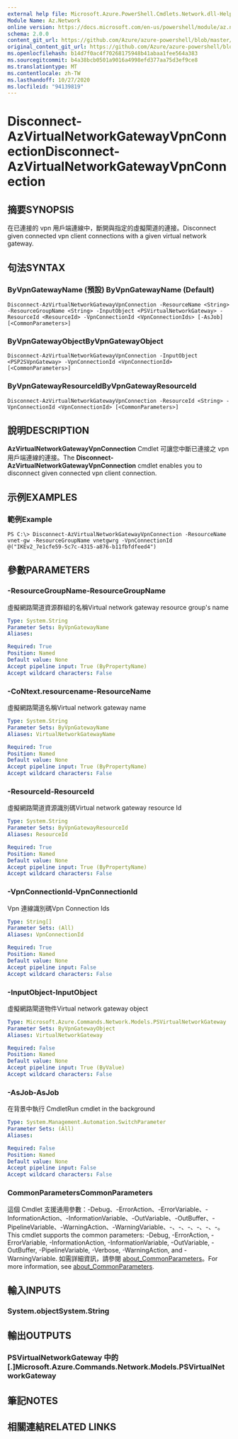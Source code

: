 ```yaml
---
external help file: Microsoft.Azure.PowerShell.Cmdlets.Network.dll-Help.xml
Module Name: Az.Network
online version: https://docs.microsoft.com/en-us/powershell/module/az.network/disconnect-azvirtualnetworkgatewayvpnconnection
schema: 2.0.0
content_git_url: https://github.com/Azure/azure-powershell/blob/master/src/Network/Network/help/Disconnect-AzVirtualNetworkGatewayVpnConnection.md
original_content_git_url: https://github.com/Azure/azure-powershell/blob/master/src/Network/Network/help/Disconnect-AzVirtualNetworkGatewayVpnConnection.md
ms.openlocfilehash: b14d7f0ac4f70268175948b41abaa1fee564a383
ms.sourcegitcommit: b4a38bcb0501a9016a4998efd377aa75d3ef9ce8
ms.translationtype: MT
ms.contentlocale: zh-TW
ms.lasthandoff: 10/27/2020
ms.locfileid: "94139819"
---
```

# <span data-ttu-id="8c0c4-101">Disconnect-AzVirtualNetworkGatewayVpnConnection</span><span class="sxs-lookup"><span data-stu-id="8c0c4-101">Disconnect-AzVirtualNetworkGatewayVpnConnection</span></span>

## <span data-ttu-id="8c0c4-102">摘要</span><span class="sxs-lookup"><span data-stu-id="8c0c4-102">SYNOPSIS</span></span> 
<span data-ttu-id="8c0c4-103">在已連接的 vpn 用戶端連線中，斷開與指定的虛擬閘道的連接。</span><span class="sxs-lookup"><span data-stu-id="8c0c4-103">Disconnect given connected vpn client connections with a given virtual network gateway.</span></span>

## <span data-ttu-id="8c0c4-104">句法</span><span class="sxs-lookup"><span data-stu-id="8c0c4-104">SYNTAX</span></span>
### <span data-ttu-id="8c0c4-105">ByVpnGatewayName (預設) </span><span class="sxs-lookup"><span data-stu-id="8c0c4-105">ByVpnGatewayName (Default)</span></span>
```
Disconnect-AzVirtualNetworkGatewayVpnConnection -ResourceName <String> -ResourceGroupName <String> -InputObject <PSVirtualNetworkGateway> -ResourceId <ResourceId> -VpnConnectionId <VpnConnectionIds> [-AsJob] [<CommonParameters>]
```

### <span data-ttu-id="8c0c4-106">ByVpnGatewayObject</span><span class="sxs-lookup"><span data-stu-id="8c0c4-106">ByVpnGatewayObject</span></span>
```
Disconnect-AzVirtualNetworkGatewayVpnConnection -InputObject <PSP2SVpnGateway> -VpnConnectionId <VpnConnectionId> [<CommonParameters>]
```

### <span data-ttu-id="8c0c4-107">ByVpnGatewayResourceId</span><span class="sxs-lookup"><span data-stu-id="8c0c4-107">ByVpnGatewayResourceId</span></span>
```
Disconnect-AzVirtualNetworkGatewayVpnConnection -ResourceId <String> -VpnConnectionId <VpnConnectionId> [<CommonParameters>]
```

## <span data-ttu-id="8c0c4-108">說明</span><span class="sxs-lookup"><span data-stu-id="8c0c4-108">DESCRIPTION</span></span>
<span data-ttu-id="8c0c4-109">**AzVirtualNetworkGatewayVpnConnection** Cmdlet 可讓您中斷已連接之 vpn 用戶端連線的連接。</span><span class="sxs-lookup"><span data-stu-id="8c0c4-109">The **Disconnect-AzVirtualNetworkGatewayVpnConnection** cmdlet enables you to disconnect given connected vpn client connection.</span></span>

## <span data-ttu-id="8c0c4-110">示例</span><span class="sxs-lookup"><span data-stu-id="8c0c4-110">EXAMPLES</span></span>

### <span data-ttu-id="8c0c4-111">範例</span><span class="sxs-lookup"><span data-stu-id="8c0c4-111">Example</span></span>
```
PS C:\> Disconnect-AzVirtualNetworkGatewayVpnConnection -ResourceName vnet-gw -ResourceGroupName vnetgwrg -VpnConnectionId @("IKEv2_7e1cfe59-5c7c-4315-a876-b11fbfdfeed4")

```

## <span data-ttu-id="8c0c4-112">參數</span><span class="sxs-lookup"><span data-stu-id="8c0c4-112">PARAMETERS</span></span>

### <span data-ttu-id="8c0c4-113">-ResourceGroupName</span><span class="sxs-lookup"><span data-stu-id="8c0c4-113">-ResourceGroupName</span></span>
<span data-ttu-id="8c0c4-114">虛擬網路閘道資源群組的名稱</span><span class="sxs-lookup"><span data-stu-id="8c0c4-114">Virtual network gateway resource group's name</span></span>

```yaml
Type: System.String
Parameter Sets: ByVpnGatewayName
Aliases:

Required: True
Position: Named
Default value: None
Accept pipeline input: True (ByPropertyName)
Accept wildcard characters: False
```

### <span data-ttu-id="8c0c4-115">-CoNtext.resourcename</span><span class="sxs-lookup"><span data-stu-id="8c0c4-115">-ResourceName</span></span>
<span data-ttu-id="8c0c4-116">虛擬網路閘道名稱</span><span class="sxs-lookup"><span data-stu-id="8c0c4-116">Virtual network gateway name</span></span>

```yaml
Type: System.String
Parameter Sets: ByVpnGatewayName
Aliases: VirtualNetworkGatewayName

Required: True
Position: Named
Default value: None
Accept pipeline input: True (ByPropertyName)
Accept wildcard characters: False
```

### <span data-ttu-id="8c0c4-117">-ResourceId</span><span class="sxs-lookup"><span data-stu-id="8c0c4-117">-ResourceId</span></span>
<span data-ttu-id="8c0c4-118">虛擬網路閘道資源識別碼</span><span class="sxs-lookup"><span data-stu-id="8c0c4-118">Virtual network gateway resource Id</span></span>

```yaml
Type: System.String
Parameter Sets: ByVpnGatewayResourceId
Aliases: ResourceId

Required: True
Position: Named
Default value: None
Accept pipeline input: True (ByPropertyName)
Accept wildcard characters: False
```

### <span data-ttu-id="8c0c4-119">-VpnConnectionId</span><span class="sxs-lookup"><span data-stu-id="8c0c4-119">-VpnConnectionId</span></span>
<span data-ttu-id="8c0c4-120">Vpn 連線識別碼</span><span class="sxs-lookup"><span data-stu-id="8c0c4-120">Vpn Connection Ids</span></span>

```yaml
Type: String[]
Parameter Sets: (All)
Aliases: VpnConnectionId

Required: True
Position: Named
Default value: None
Accept pipeline input: False
Accept wildcard characters: False
```

### <span data-ttu-id="8c0c4-121">-InputObject</span><span class="sxs-lookup"><span data-stu-id="8c0c4-121">-InputObject</span></span>
<span data-ttu-id="8c0c4-122">虛擬網路閘道物件</span><span class="sxs-lookup"><span data-stu-id="8c0c4-122">Virtual network gateway object</span></span>

```yaml
Type: Microsoft.Azure.Commands.Network.Models.PSVirtualNetworkGateway
Parameter Sets: ByVpnGatewayObject
Aliases: VirtualNetworkGateway

Required: False
Position: Named
Default value: None
Accept pipeline input: True (ByValue)
Accept wildcard characters: False
```

### <span data-ttu-id="8c0c4-123">-AsJob</span><span class="sxs-lookup"><span data-stu-id="8c0c4-123">-AsJob</span></span>
<span data-ttu-id="8c0c4-124">在背景中執行 Cmdlet</span><span class="sxs-lookup"><span data-stu-id="8c0c4-124">Run cmdlet in the background</span></span>

```yaml
Type: System.Management.Automation.SwitchParameter
Parameter Sets: (All)
Aliases:

Required: False
Position: Named
Default value: None
Accept pipeline input: False
Accept wildcard characters: False
```

### <span data-ttu-id="8c0c4-125">CommonParameters</span><span class="sxs-lookup"><span data-stu-id="8c0c4-125">CommonParameters</span></span>
<span data-ttu-id="8c0c4-126">這個 Cmdlet 支援通用參數：-Debug、-ErrorAction、-ErrorVariable、-InformationAction、-InformationVariable、-OutVariable、-OutBuffer、-PipelineVariable、-WarningAction、-WarningVariable、-、-、-、-、-、-。</span><span class="sxs-lookup"><span data-stu-id="8c0c4-126">This cmdlet supports the common parameters: -Debug, -ErrorAction, -ErrorVariable, -InformationAction, -InformationVariable, -OutVariable, -OutBuffer, -PipelineVariable, -Verbose, -WarningAction, and -WarningVariable.</span></span> <span data-ttu-id="8c0c4-127">如需詳細資訊，請參閱 [about_CommonParameters](http://go.microsoft.com/fwlink/?LinkID=113216)。</span><span class="sxs-lookup"><span data-stu-id="8c0c4-127">For more information, see [about_CommonParameters](http://go.microsoft.com/fwlink/?LinkID=113216).</span></span>

## <span data-ttu-id="8c0c4-128">輸入</span><span class="sxs-lookup"><span data-stu-id="8c0c4-128">INPUTS</span></span>

### <span data-ttu-id="8c0c4-129">System.object</span><span class="sxs-lookup"><span data-stu-id="8c0c4-129">System.String</span></span>

## <span data-ttu-id="8c0c4-130">輸出</span><span class="sxs-lookup"><span data-stu-id="8c0c4-130">OUTPUTS</span></span>

### <span data-ttu-id="8c0c4-131">PSVirtualNetworkGateway 中的 [.]</span><span class="sxs-lookup"><span data-stu-id="8c0c4-131">Microsoft.Azure.Commands.Network.Models.PSVirtualNetworkGateway</span></span>

## <span data-ttu-id="8c0c4-132">筆記</span><span class="sxs-lookup"><span data-stu-id="8c0c4-132">NOTES</span></span>

## <span data-ttu-id="8c0c4-133">相關連結</span><span class="sxs-lookup"><span data-stu-id="8c0c4-133">RELATED LINKS</span></span>
